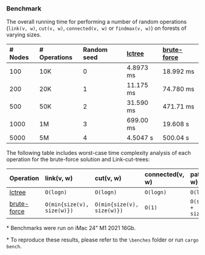 ### Benchmark
The overall running time for performing a number of random operations (`link(v, w)`, `cut(v, w)`, `connected(v, w)` or `findmax(v, w)`) on forests of varying sizes.

| # Nodes     | # Operations    | Random seed           | [lctree](https://github.com/azizkayumov/lctree/blob/main/src/lctree.rs)    | [brute-force](https://github.com/azizkayumov/lctree/blob/main/tests/test_random.rs)  | 
| :---        | :---            | :---                  | :---          | :---            |
| 100         | 10K             | 0                     | 4.8973 ms     | 18.992 ms       |
| 200         | 20K             | 1                     | 11.175 ms     | 74.780 ms       |
| 500         | 50K             | 2                     | 31.590 ms     | 471.71 ms       |
| 1000        | 1M              | 3                     | 699.00 ms     | 19.608 s        |
| 5000        | 5M              | 4                     | 4.5047 s      | 500.04 s        |

The following table includes worst-case time complexity analysis of each operation for the brute-force solution and Link-cut-trees:

| Operation   |  link(v, w)  |  cut(v, w) |  connected(v, w)  |  path(v, w)  |
| :---        | :---         | :---       |  :---             |  :---        |
| [lctree](https://github.com/azizkayumov/lctree/blob/main/src/lctree.rs)                     | `O(logn)`                   | `O(logn)`                    |  `O(logn)`  |  `O(logn)`              |
| [brute-force](https://github.com/azizkayumov/lctree/blob/main/tests/test_random.rs)         | `O(min{size(v), size(w)})`  | `O(min{size(v), size(w)})`   |  `O(1)`     |  `O(size(v) + size(w))` |

\* Benchmarks were run on iMac 24" M1 2021 16Gb.

\* To reproduce these results, please refer to the `\benches` folder or run `cargo bench`.
